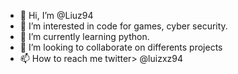 - 👋 Hi, I’m @Liuz94
- 👀 I’m interested in code for games, cyber security.
- 🌱 I’m currently learning python.
- 💞️ I’m looking to collaborate on differents projects
- 📫 How to reach me twitter> @luizxz94

<!---
Liuz94/Liuz94 is a ✨ special ✨ repository because its `README.md` (this file) appears on your GitHub profile.
You can click the Preview link to take a look at your changes.
--->
